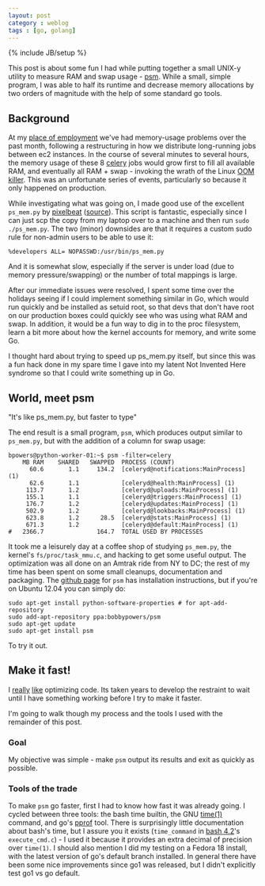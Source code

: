 ```yaml
---
layout: post
category : weblog
tags : [go, golang]
---
```

{% include JB/setup %}

This post is about some fun I had while putting together a small
UNIX-y utility to measure RAM and swap usage -
[psm](https://github.com/bpowers/psm).  While a small, simple program,
I was able to half its runtime and decrease memory allocations by
two orders of magnitude with the help of some standard go tools.

## Background 

At my [place of employment](http://socialcode.com) we've had
memory-usage problems over the past month, following a restructuring
in how we distribute long-running jobs between ec2 instances.  In the
course of several minutes to several hours, the memory usage of these
8 [celery](http://celeryproject.org/) jobs would grow first to fill
all available RAM, and eventually all RAM + swap - invoking the wrath
of the Linux [OOM killer](http://linux-mm.org/OOM_Killer).  This was
an unfortunate series of events, particularly so because it only
happened on production.

While investigating what was going on, I made good use of the
excellent `ps_mem.py` by [pixelbeat](http://www.pixelbeat.org/)
([source](https://github.com/pixelb/scripts/blob/master/scripts/ps_mem.py)).
This script is fantastic, especially since I can just scp the copy
from my laptop over to a machine and then run `sudo ./ps_mem.py`.  The
two (minor) downsides are that it requires a custom sudo rule for
non-admin users to be able to use it:

    %developers ALL= NOPASSWD:/usr/bin/ps_mem.py

And it is somewhat slow, especially if the server is under load (due
to memory pressure/swapping) or the number of total mappings is large.

After our immediate issues were resolved, I spent some time over the
holidays seeing if I could implement something similar in Go, which
would run quickly and be installed as setuid root, so that devs that
don't have root on our production boxes could quickly see who was
using what RAM and swap.  In addition, it would be a fun way to dig in
to the proc filesystem, learn a bit more about how the kernel accounts
for memory, and write some Go.

I thought hard about trying to speed up ps_mem.py itself, but since
this was a fun hack done in my spare time I gave into my latent Not
Invented Here syndrome so that I could write something up in Go.

## World, meet psm

"It's like ps_mem.py, but faster to type"

The end result is a small program, `psm`, which produces output
similar to `ps_mem.py`, but with the addition of a column for swap
usage:

    bpowers@python-worker-01:~$ psm -filter=celery
        MB RAM    SHARED   SWAPPED	PROCESS (COUNT)
          60.6       1.1     134.2	[celeryd@notifications:MainProcess] (1)
          62.6       1.1          	[celeryd@health:MainProcess] (1)
         113.7       1.2          	[celeryd@uploads:MainProcess] (1)
         155.1       1.1          	[celeryd@triggers:MainProcess] (1)
         176.7       1.2          	[celeryd@updates:MainProcess] (1)
         502.9       1.2          	[celeryd@lookbacks:MainProcess] (1)
         623.8       1.2      28.5	[celeryd@stats:MainProcess] (1)
         671.3       1.2          	[celeryd@default:MainProcess] (1)
    #   2366.7               164.7	TOTAL USED BY PROCESSES

 It took me a leisurely day at a coffee shop of studying `ps_mem.py`,
 the kernel's `fs/proc/task_mmu.c`, and hacking to get some useful
 output.  The optimization was all done on an Amtrak ride from NY to
 DC; the rest of my time has been spent on some small cleanups,
 documentation and packaging.  The [github
 page](https://github.com/bpowers/psm) for `psm` has installation
 instructions, but if you're on Ubuntu 12.04 you can simply do:

    sudo apt-get install python-software-properties # for apt-add-repository
    sudo add-apt-repository ppa:bobbypowers/psm
    sudo apt-get update
    sudo apt-get install psm

To try it out.

## Make it fast!

I
[really](http://permalink.gmane.org/gmane.linux.laptop.olpc.devel/22816)
[like](https://github.com/lloyd/yajl/pull/59) optimizing code.  Its
taken years to develop the restraint to wait until I have something
working before I try to make it faster.

I'm going to walk though my process and the tools I used with the
remainder of this post.

### Goal

My objective was simple - make `psm` output its results and exit as
quickly as possible.

### Tools of the trade

To make `psm` go faster, first I had to know how fast it was already
going.  I cycled between three tools: the bash time builtin, the GNU
[time(1)](http://linux.die.net/man/1/time) command, and go's
[pprof](http://golang.org/misc/pprof/) tool.  There is surprisingly
little documentation about bash's time, but I assure you it exists
(`time_command` in [bash 4.2](http://ftp.gnu.org/gnu/bash/)'s
`execute_cmd.c`) - I used it because it provides an extra decimal of
precision over `time(1)`. I should also mention I did my testing on a
Fedora 18 install, with the latest version of go's default branch
installed.  In general there have been some nice improvements since
go1 was released, but I didn't explicitly test go1 vs go default.

